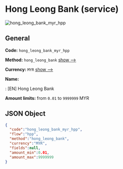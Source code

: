 
# Hong Leong Bank (service) 
![hong_leong_bank_myr_hpp](https://static.openfintech.io/payment_methods/hong_leong_bank_myr_hpp/logo.svg?w=400&c=v0.59.26#w200)  

## General 
 
**Code:** `hong_leong_bank_myr_hpp` 
 
**Method:** `hong_leong_bank` 
 [show -->](/payment-methods/hong_leong_bank/) 
 
**Currency:** `MYR` [show -->](/currencies/MYR/) 
 
**Name:** 
 
:	[EN] Hong Leong Bank 
 
**Amount limits:** from `0.01` to `9999999` MYR 

## JSON Object 

```json
{
  "code":"hong_leong_bank_myr_hpp",
  "flow":"hpp",
  "method":"hong_leong_bank",
  "currency":"MYR",
  "fields":null,
  "amount_min":0.01,
  "amount_max":9999999
}
```  
